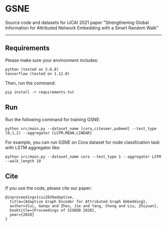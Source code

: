 # GSNE
Source code and datasets for IJCAI 2021 paper "Strengthening Global Information for Attributed Network Embedding with a Smart Random Walk"

---

## Requirements

Please make sure your environment includes:

```
python (tested on 3.6.8)
tensorflow (tested on 1.12.0)
```

Then, run the command:
```
pip install -r requirements.txt
```

## Run

Run the following command for training GSNE:

```
python src/main.py --dataset_name [cora,citeseer,pubmed] --test_type [0,1,2] --aggregator [LSTM,MEAN,LINEAR]
```

For example, you can run GSNE on Cora dataset for node classfication task with LSTM aggregator like:

```
python src/main.py --dataset_name cora --test_type 1 --aggregator LSTM --walk_length 10
```

## Cite

If you use the code, please cite our paper:

```
@inproceedings{cui2020adaptive,
  title={Adaptive Graph Encoder for Attributed Graph Embedding},
  author={Cui, Ganqu and Zhou, Jie and Yang, Cheng and Liu, Zhiyuan},
  booktitle={Proceedings of SIGKDD 2020},
  year={2020}
}
```